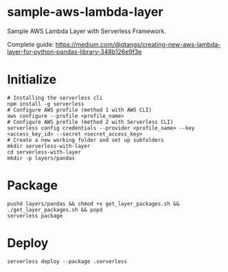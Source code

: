 # sample-aws-lambda-layer
Sample AWS Lambda Layer with Serverless Framework.

Complete guide: https://medium.com/@qtangs/creating-new-aws-lambda-layer-for-python-pandas-library-348b126e9f3e


# Initialize

    # Installing the serverless cli
    npm install -g serverless
    # Configure AWS profile (method 1 with AWS CLI)
    aws configure --profile <profile_name>
    # Configure AWS profile (method 2 with Serverless CLI)
    serverless config credentials --provider <profile_name> --key <access_key_id> --secret <secret_access_key>
    # Create a new working folder and set up subfolders
    mkdir serverless-with-layer
    cd serverless-with-layer
    mkdir -p layers/pandas

# Package

    pushd layers/pandas && chmod +x get_layer_packages.sh && ./get_layer_packages.sh && popd
    serverless package

# Deploy

    serverless deploy --package .serverless
